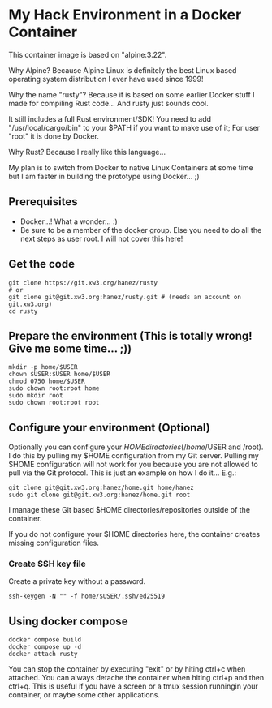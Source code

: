 # My Hack Environment in a Docker Container

This container image is based on "alpine:3.22".

Why Alpine? Because Alpine Linux is definitely the best Linux based operating system distribution I ever have used since 1999!

Why the name "rusty"? Because it is based on some earlier Docker stuff I made for compiling Rust code... And rusty just sounds cool.

It still includes a full Rust environment/SDK! You need to add "/usr/local/cargo/bin" to your $PATH if you want to make use of it; For user "root" it is done by Docker.

Why Rust? Because I really like this language...

My plan is to switch from Docker to native Linux Containers at some time but I am faster in building the prototype using Docker... ;)

## Prerequisites

 * Docker...! What a wonder... :)
 * Be sure to be a member of the docker group. Else you need to do all the next steps as user root. I will not cover this here!

## Get the code

    git clone https://git.xw3.org/hanez/rusty
    # or
    git clone git@git.xw3.org:hanez/rusty.git # (needs an account on git.xw3.org)
    cd rusty

## Prepare the environment (This is totally wrong! Give me some time... ;))

    mkdir -p home/$USER
    chown $USER:$USER home/$USER
    chmod 0750 home/$USER
    sudo chown root:root home
    sudo mkdir root
    sudo chown root:root root

## Configure your environment (Optional)

Optionally you can configure your $HOME directories (/home/$USER and /root). I do this by pulling my $HOME configuration from my Git server. Pulling my $HOME configuration will not work for you because you are not allowed to pull via the Git protocol. This is just an example on how I do it... E.g.:

    git clone git@git.xw3.org:hanez/home.git home/hanez
    sudo git clone git@git.xw3.org:hanez/home.git root

I manage these Git based $HOME directories/repositories outside of the container.

If you do not configure your $HOME directories here, the container creates missing configuration files.

### Create SSH key file

Create a private key without a password.

    ssh-keygen -N "" -f home/$USER/.ssh/ed25519

## Using docker compose

    docker compose build
    docker compose up -d
    docker attach rusty

You can stop the container by executing "exit" or by hiting ctrl+c when attached. You can always detache the container when hiting ctrl+p and then ctrl+q. This is useful if you have a screen or a tmux session runningin your container, or maybe some other applications.

